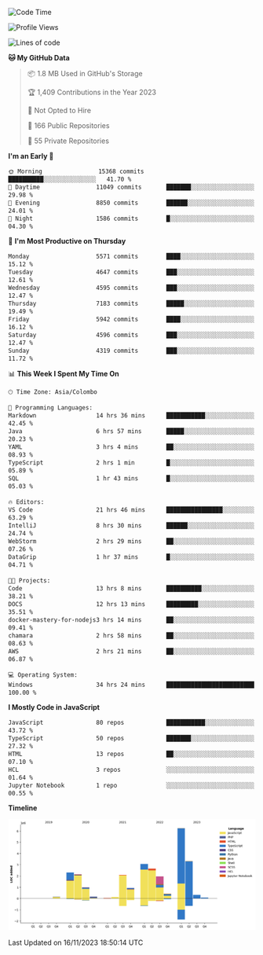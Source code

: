 
<!--START_SECTION:waka-->
![Code Time](http://img.shields.io/badge/Code%20Time-1%2C416%20hrs%2011%20mins-blue)

![Profile Views](http://img.shields.io/badge/Profile%20Views-0-blue)

![Lines of code](https://img.shields.io/badge/From%20Hello%20World%20I%27ve%20Written-26.9%20million%20lines%20of%20code-blue)

**🐱 My GitHub Data** 

> 📦 1.8 MB Used in GitHub's Storage 
 > 
> 🏆 1,409 Contributions in the Year 2023
 > 
> 🚫 Not Opted to Hire
 > 
> 📜 166 Public Repositories 
 > 
> 🔑 55 Private Repositories 
 > 
**I'm an Early 🐤** 

```text
🌞 Morning                15368 commits       ██████████░░░░░░░░░░░░░░░   41.70 % 
🌆 Daytime                11049 commits       ███████░░░░░░░░░░░░░░░░░░   29.98 % 
🌃 Evening                8850 commits        ██████░░░░░░░░░░░░░░░░░░░   24.01 % 
🌙 Night                  1586 commits        █░░░░░░░░░░░░░░░░░░░░░░░░   04.30 % 
```
📅 **I'm Most Productive on Thursday** 

```text
Monday                   5571 commits        ████░░░░░░░░░░░░░░░░░░░░░   15.12 % 
Tuesday                  4647 commits        ███░░░░░░░░░░░░░░░░░░░░░░   12.61 % 
Wednesday                4595 commits        ███░░░░░░░░░░░░░░░░░░░░░░   12.47 % 
Thursday                 7183 commits        █████░░░░░░░░░░░░░░░░░░░░   19.49 % 
Friday                   5942 commits        ████░░░░░░░░░░░░░░░░░░░░░   16.12 % 
Saturday                 4596 commits        ███░░░░░░░░░░░░░░░░░░░░░░   12.47 % 
Sunday                   4319 commits        ███░░░░░░░░░░░░░░░░░░░░░░   11.72 % 
```


📊 **This Week I Spent My Time On** 

```text
🕑︎ Time Zone: Asia/Colombo

💬 Programming Languages: 
Markdown                 14 hrs 36 mins      ███████████░░░░░░░░░░░░░░   42.45 % 
Java                     6 hrs 57 mins       █████░░░░░░░░░░░░░░░░░░░░   20.23 % 
YAML                     3 hrs 4 mins        ██░░░░░░░░░░░░░░░░░░░░░░░   08.93 % 
TypeScript               2 hrs 1 min         █░░░░░░░░░░░░░░░░░░░░░░░░   05.89 % 
SQL                      1 hr 43 mins        █░░░░░░░░░░░░░░░░░░░░░░░░   05.03 % 

🔥 Editors: 
VS Code                  21 hrs 46 mins      ████████████████░░░░░░░░░   63.29 % 
IntelliJ                 8 hrs 30 mins       ██████░░░░░░░░░░░░░░░░░░░   24.74 % 
WebStorm                 2 hrs 29 mins       ██░░░░░░░░░░░░░░░░░░░░░░░   07.26 % 
DataGrip                 1 hr 37 mins        █░░░░░░░░░░░░░░░░░░░░░░░░   04.71 % 

🐱‍💻 Projects: 
Code                     13 hrs 8 mins       ██████████░░░░░░░░░░░░░░░   38.21 % 
DOCS                     12 hrs 13 mins      █████████░░░░░░░░░░░░░░░░   35.51 % 
docker-mastery-for-nodejs3 hrs 14 mins       ██░░░░░░░░░░░░░░░░░░░░░░░   09.41 % 
chamara                  2 hrs 58 mins       ██░░░░░░░░░░░░░░░░░░░░░░░   08.63 % 
AWS                      2 hrs 21 mins       ██░░░░░░░░░░░░░░░░░░░░░░░   06.87 % 

💻 Operating System: 
Windows                  34 hrs 24 mins      █████████████████████████   100.00 % 
```

**I Mostly Code in JavaScript** 

```text
JavaScript               80 repos            ███████████░░░░░░░░░░░░░░   43.72 % 
TypeScript               50 repos            ███████░░░░░░░░░░░░░░░░░░   27.32 % 
HTML                     13 repos            ██░░░░░░░░░░░░░░░░░░░░░░░   07.10 % 
HCL                      3 repos             ░░░░░░░░░░░░░░░░░░░░░░░░░   01.64 % 
Jupyter Notebook         1 repo              ░░░░░░░░░░░░░░░░░░░░░░░░░   00.55 % 
```



**Timeline**

![Lines of Code chart](https://raw.githubusercontent.com/ccweerasinghe1994/ccweerasinghe1994/master/assets/bar_graph.png)


 Last Updated on 16/11/2023 18:50:14 UTC
<!--END_SECTION:waka-->
